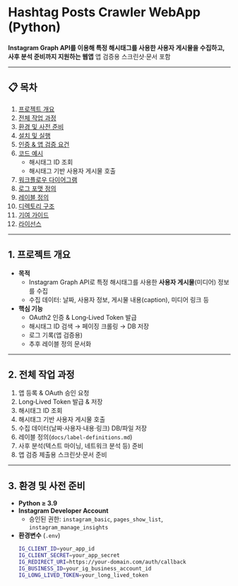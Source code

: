 # Hashtag Posts Crawler WebApp (Python)

**Instagram Graph API를 이용해 특정 해시태그를 사용한 사용자 게시물을 수집하고, 사후 분석 준비까지 지원하는 웹앱**
앱 검증용 스크린샷·문서 포함

---

## 📋 목차
1. [프로젝트 개요](#프로젝트-개요)
2. [전체 작업 과정](#전체-작업-과정)
3. [환경 및 사전 준비](#환경-및-사전-준비)
4. [설치 및 실행](#설치-및-실행)
5. [인증 & 앱 검증 요건](#인증--앱-검증-요건)
6. [코드 예시](#코드-예시)
   - 해시태그 ID 조회
   - 해시태그 기반 사용자 게시물 호출
7. [워크플로우 다이어그램](#워크플로우-다이어그램)
8. [로그 포맷 정의](#로그-포맷-정의)
9. [레이블 정의](#레이블-정의)
10. [디렉토리 구조](#디렉토리-구조)
11. [기여 가이드](#기여-가이드)
12. [라이선스](#라이선스)

---

## 1. 프로젝트 개요
- **목적**
  - Instagram Graph API로 특정 해시태그를 사용한 **사용자 게시물**(미디어) 정보를 수집
  - 수집 데이터: 날짜, 사용자 정보, 게시물 내용(caption), 미디어 링크 등
- **핵심 기능**
  - OAuth2 인증 & Long‑Lived Token 발급
  - 해시태그 ID 검색 → 페이징 크롤링 → DB 저장
  - 로그 기록(앱 검증용)
  - 추후 레이블 정의 문서화

---

## 2. 전체 작업 과정
1. 앱 등록 & OAuth 승인 요청
2. Long‑Lived Token 발급 & 저장
3. 해시태그 ID 조회
4. 해시태그 기반 사용자 게시물 호출
5. 수집 데이터(날짜·사용자·내용·링크) DB/파일 저장
6. 레이블 정의(`docs/label-definitions.md`)
7. 사후 분석(텍스트 마이닝, 네트워크 분석 등) 준비
8. 앱 검증 제출용 스크린샷·문서 준비

---

## 3. 환경 및 사전 준비
- **Python ≥ 3.9**
- **Instagram Developer Account**
  - 승인된 권한: `instagram_basic`, `pages_show_list`, `instagram_manage_insights`
- **환경변수** (`.env`)
  ```bash
  IG_CLIENT_ID=your_app_id
  IG_CLIENT_SECRET=your_app_secret
  IG_REDIRECT_URI=https://your-domain.com/auth/callback
  IG_BUSINESS_ID=your_ig_business_account_id
  IG_LONG_LIVED_TOKEN=your_long_lived_token
